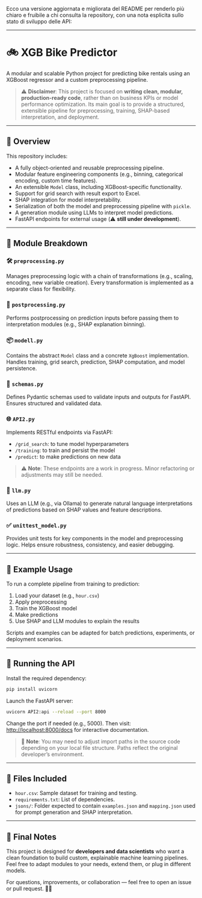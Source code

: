 Ecco una versione aggiornata e migliorata del README per renderlo più chiaro e fruibile a chi consulta la repository, con una nota esplicita sullo stato di sviluppo delle API:

---

# 🚲 XGB Bike Predictor

A modular and scalable Python project for predicting bike rentals using an XGBoost regressor and a custom preprocessing pipeline.

> ⚠️ **Disclaimer**: This project is focused on **writing clean, modular, production-ready code**, rather than on business KPIs or model performance optimization.
> Its main goal is to provide a structured, extensible pipeline for preprocessing, training, SHAP-based interpretation, and deployment.

---

## 📌 Overview

This repository includes:

* A fully object-oriented and reusable preprocessing pipeline.
* Modular feature engineering components (e.g., binning, categorical encoding, custom time features).
* An extensible `Model` class, including XGBoost-specific functionality.
* Support for grid search with result export to Excel.
* SHAP integration for model interpretability.
* Serialization of both the model and preprocessing pipeline with `pickle`.
* A generation module using LLMs to interpret model predictions.
* FastAPI endpoints for external usage (⚠️ **still under development**).

---

## 🧩 Module Breakdown

### 🛠 `preprocessing.py`

Manages preprocessing logic with a chain of transformations (e.g., scaling, encoding, new variable creation). Every transformation is implemented as a separate class for flexibility.

### 🔄 `postprocessing.py`

Performs postprocessing on prediction inputs before passing them to interpretation modules (e.g., SHAP explanation binning).

### 📦 `modell.py`

Contains the abstract `Model` class and a concrete `XgBoost` implementation. Handles training, grid search, prediction, SHAP computation, and model persistence.

### 🧬 `schemas.py`

Defines Pydantic schemas used to validate inputs and outputs for FastAPI. Ensures structured and validated data.

### 🌐 `API2.py`

Implements RESTful endpoints via FastAPI:

* `/grid_search`: to tune model hyperparameters
* `/training`: to train and persist the model
* `/predict`: to make predictions on new data

> ⚠️ **Note**: These endpoints are a work in progress. Minor refactoring or adjustments may still be needed.

### 🧠 `llm.py`

Uses an LLM (e.g., via Ollama) to generate natural language interpretations of predictions based on SHAP values and feature descriptions.

### ✅ `unittest_model.py`

Provides unit tests for key components in the model and preprocessing logic. Helps ensure robustness, consistency, and easier debugging.

---

## 🧪 Example Usage

To run a complete pipeline from training to prediction:

1. Load your dataset (e.g., `hour.csv`)
2. Apply preprocessing
3. Train the XGBoost model
4. Make predictions
5. Use SHAP and LLM modules to explain the results

Scripts and examples can be adapted for batch predictions, experiments, or deployment scenarios.

---

## 🚀 Running the API

Install the required dependency:

```bash
pip install uvicorn
```

Launch the FastAPI server:

```bash
uvicorn API2:api --reload --port 8000
```

Change the port if needed (e.g., 5000).
Then visit: [http://localhost:8000/docs](http://localhost:8000/docs) for interactive documentation.

> 🔧 **Note**: You may need to adjust import paths in the source code depending on your local file structure. Paths reflect the original developer’s environment.

---

## 📁 Files Included

* `hour.csv`: Sample dataset for training and testing.
* `requirements.txt`: List of dependencies.
* `jsons/`: Folder expected to contain `examples.json` and `mapping.json` used for prompt generation and SHAP interpretation.

---

## 🧠 Final Notes

This project is designed for **developers and data scientists** who want a clean foundation to build custom, explainable machine learning pipelines. Feel free to adapt modules to your needs, extend them, or plug in different models.

For questions, improvements, or collaboration — feel free to open an issue or pull request. 🚴‍♂️


